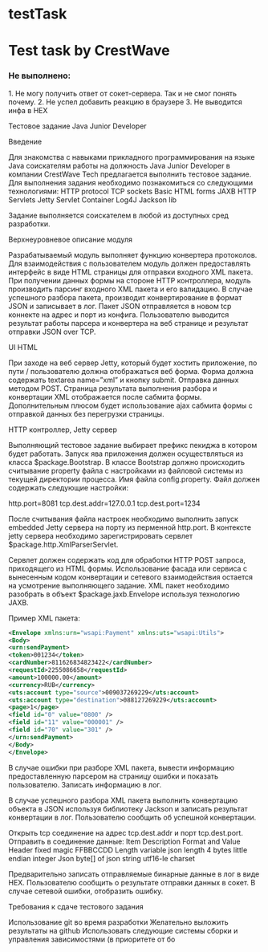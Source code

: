 # testTask
<h1><b>Test task by CrestWave</b></h1>

<h3><b>Не выполнено: </b></h3>
1. Не могу получить ответ от сокет-сервера. Так и не смог понять почему.
2. Не успел добавить реакцию в браузере
3. Не выводится инфа в HEX

Тестовое задание Java Junior Developer

Введение

Для знакомства с навыками прикладного программирования на языке Java соискателям работы на должность Java Junior Developer в компании CrestWave Tech предлагается выполнить тестовое задание. Для выполнения задания необходимо
познакомиться со следующими технологиями:
HTTP protocol
TCP sockets
Basic HTML forms
JAXB
HTTP Servlets
Jetty Servlet Container
Log4J
Jackson lib

Задание выполняется соискателем в любой из доступных сред разработки.

Верхнеуровневое описание модуля

Разрабатываемый модуль выполняет функцию конвертера протоколов. Для взаимодействия с пользователем модуль должен
предоставлять интерфейс в виде HTML страницы для отправки входного XML пакета. При получении данных формы на
стороне HTTP контроллера, модуль производить парсинг входного XML пакета и его валидацию. В случае успешного разбора пакета, производит конвертирование в формат JSON и записывает в лог. Пакет JSON отправляется в новом tcp коннекте на
адрес и порт из конфига. Пользователю выводится результат работы парсера и конвертера на веб странице и результат отправки JSON over TCP.

UI HTML

При заходе на веб сервер Jetty, который будет хостить приложение, по пути / пользователю должна отображаться веб форма. Форма должна содержать textarea name=”xml” и кнопку submit. Отправка данных методом POST. Страница результата выполнения разбора и конвертации XML отображается после сабмита формы. Дополнительным плюсом будет использование ajax сабмита формы с отправкой данных без перегрузки страницы.

HTTP контроллер, Jetty сервер

Выполняющий тестовое задание выбирает префикс пекиджа в котором будет работать. Запуск ява приложения должен осуществляться из класса $package.Bootstrap. В классе Bootstrap должно происходить считывание property файла с настройками из файловой системы из текущей директории процесса. Имя файла config.property. Файл должен содержать следующие настройки:

http.port=8081
tcp.dest.addr=127.0.0.1
tcp.dest.port=1234

После считывания файла настроек необходимо выполнить запуск embedded Jetty cервера на порту из перменной http.port. В
контексте jetty сервера необходимо зарегистрировать сервлет $package.http.XmlParserServlet.

Сервлет должен содержать код для обработки HTTP POST запроса, приходящего из HTML формы. Использование фасада или сервиса с вынесенным кодом конвертации и сетевого взаимодействия остается на усмотрение выполняющего задание.
XML пакет необходимо разобрать в объект $package.jaxb.Envelope используя технологию JAXB.

Пример XML пакета:

```xml
<Envelope xmlns:urn="wsapi:Payment" xmlns:uts="wsapi:Utils">
<Body>
<urn:sendPayment>
<token>001234</token>
<cardNumber>811626834823422</cardNumber>
<requestId>2255086658</requestId>
<amount>100000.00</amount>
<currency>RUB</currency>
<uts:account type="source">009037269229</uts:account>
<uts:account type="destination">088127269229</uts:account>
<page>1</page>
<field id="0" value="0800" />
<field id="11" value="000001" />
<field id="70" value="301" />
</urn:sendPayment>
</Body>
</Envelope>
```

В случае ошибки при разборе XML пакета, вывести информацию предоставленную парсером на страницу ошибки и показать пользователю. Записать информацию в лог.

В случае успешного разбора XML пакета выполнить конвертацию объекта в JSON используя библиотеку Jackson и записать результат конвертации в лог. Пользователю сообщить об успешной конвертации.

Открыть tcp соединение на адрес tcp.dest.addr и порт tcp.dest.port. Отправить в соединение данные:
Item Description Format and Value
Header fixed magic FFBBCCDD
Length variable json length 4 bytes little endian integer
Json byte[] of json string utf16-le charset

Предварительно записать отправляемые бинарные данные в лог в виде HEX.
Пользователю сообщить о результате отправки данных в сокет. В случае сетевой ошибки, отобразить ошибку.

Требования к сдаче тестового задания

Использование git во время разработки Желательно выложить результаты на github Использовать следующие системы сборки и управления зависимостями (в приоритете от бо
